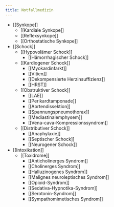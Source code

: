 ```yaml
---
title: Notfallmedizin
---
```

- [[Synkope]]
	- [[Kardiale Synkope]]
	- [[Reflexsynkope]]
	- [[Orthostatische Synkope]]
- [[Schock]]
	- [[Hypovolämer Schock]]
		- [[Hämorrhagischer Schock]]
	- [[Kardiogener Schock]]
		- [[Myokardinfarkt]]
		- [[Vitien]]
		- [[Dekompensierte Herzinsuffizienz]]
		- [[HRST]]
	- [[Obstruktiver Schock]]
		- [[LAE]]
		- [[Perikardtamponade]]
		- [[Aortendissektion]]
		- [[Spannungspneumothorax]]
		- [[Mediastinalemphysem]]
		- [[Vena-cava-Kompressionssyndrom]]
	- [[Distributiver Schock]]
		- [[Anaphylaxie]]
		- [[Septischer Schock]]
		- [[Neurogener Schock]]
- [[Intoxikation]]
	- [[Toxidrome]]
		- [[Anticholinerges Syndrom]]
		- [[Cholinerges Syndrom]]
		- [[Halluzinogenes Syndrom]]
		- [[Malignes neuroleptisches Syndrom]]
		- [[Opioid-Syndrom]]
		- [[Sedativa-Hypnotika-Syndrom]]
		- [[Serotonin-Syndrom]]
		- [[Sympathomimetisches Syndrom]]